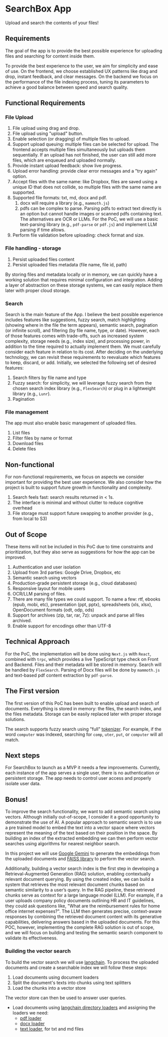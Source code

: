 # SearchBox App

Upload and search the contents of your files!

## Requirements

The goal of the app is to provide the best possible experience for uploading files and searching for content inside them.

To provide the best experience to the user, we aim for simplicity and ease of use. On the frontend, we choose established UX patterns like drag and drop, instant feedback, and clear messages. On the backend we focus on the performance of the file indexing process, tuning its parameters to achieve a good balance between speed and search quality.

## Functional Requirements

### File Upload

1. File upload using drag and drop.
2. File upload using "upload" button.
3. Enable selection (or dragging) of multiple files to upload.
4. Support upload queuing: multiple files can be selected for upload. The frontend accepts multiple files simultaneously but uploads them sequentially. If an upload has not finished, the user can still add more files, which are enqueued and uploaded normally.
5. Provide instant upload feedback: show live progress.
6. Upload error handling: provide clear error messages and a "try again" option.
7. Accept files with the same name: like Dropbox, files are saved using a unique ID that does not collide, so multiple files with the same name are supported.
8. Supported file formats: txt, md, docx and pdf.
   1. docx will require a library (e.g., `mammoth.js`)
   2. pdfs can be complex to parse. Parsing pdfs to extract text directly is an option but cannot handle images or scanned pdfs containing text. The alternatives are OCR or LLMs. For the PoC, we will use a basic text-parsing library (e.g., `pdf-parse` or `pdf.js`) and implement LLM parsing if time allows.
9. Perform file validation before uploading: check format and size.

### File handling - storage

1. Persist uploaded files content
2. Persist uploaded files metadata (file name, file id, path)

By storing files and metadata locally or in memory, we can quickly have a working solution that requires minimal configuration and integration. Adding a layer of abstraction on these storage systems, we can easily replace them later with proper cloud storage.

### Search

Search is the main feature of the App. I believe the best possible experience includes features like suggestions, fuzzy search, match highlighting (showing where in the file the term appears), semantic search, pagination (or infinite scroll), and filtering (by file name, type, or date).
However, each of those features comes with trade-offs, such as increased system complexity, storage needs (e.g., index size), and processing power, in addition to the time required to actually implement them.
We must carefully consider each feature in relation to its cost. After deciding on the underlying technology, we can revisit these requirements to reevaluate which features to keep, discard, or add. Initially, we selected the following set of desired features:

1. Search filters by file name and type
2. Fuzzy search: for simplicity, we will leverage fuzzy search from the chosen search index library (e.g., `FlexSearch`) or plug in a lightweight library (e.g., `Lunr`).
3. Pagination

### File management

The app must also enable basic management of uploaded files.

1. List files
2. Filter files by name or format
3. Download files
4. Delete files

## Non-functional

For non-functional requirements, we focus on aspects we consider important for providing the best user experience. We also consider how the project is built to support future growth in functionality and complexity.

1. Search feels fast: search results returned in < 1s.
2. The interface is minimal and without clutter to reduce cognitive overhead
3. File storage must support future swapping to another provider (e.g., from local to S3)

## Out of Scope

These items will not be included in this PoC due to time constraints and prioritization, but they also serve as suggestions for how the app can be improved.

1. Authentication and user isolation
2. Upload from 3rd parties: Google Drive, Dropbox, etc
3. Semantic search using vectors
4. Production-grade persistent storage (e.g., cloud databases)
5. Responsive layout for mobile users
6. OCR/LLM parsing of files.
7. There are many file types we could support. To name a few: rtf, ebooks (epub, mobi, etc), presentation (ppt, pptx), spreadsheets (xls, xlsx), OpenDocument formats (odt, odp, ods)
8. Support for archives (zip, tar, rar, 7z): unpack and parse all files archived.
9. Enable support for encodings other than UTF-8

## Technical Approach

For the PoC, the implementation will be done using `Next.js` with `React`, combined with `trpc`, which provides a live TypeScript type check on Front and Backend. Files and their metadata will be stored in memory. Search will be handled by `FlexSearch`. Parsing of Docx files will be done by `mammoth.js` and text-based pdf content extraction by `pdf-parse`.

## The First version

The first version of this PoC has been built to enable upload and search of documents. Everything is stored in memory: the files, the search index, and the files metadata.
Storage can be easily replaced later with proper storage solutions.

The search supports fuzzy search using "full" [tokenizer](https://github.com/nextapps-de/flexsearch?tab=readme-ov-file#tokenizer-partial-match). For example, if the word `computer` was indexed, searching for `comp`, `uter`, `put`, or `computer` will all match.

## Next steps

For SearchBox to launch as a MVP it needs a few improvements. Currently, each instance of the app serves a single user, there is no authentication or persistent storage. The app needs to control user access and properly isolate user data.

## Bonus!

To improve the search functionality, we want to add semantic search using vectors. Although initially out-of-scope, I consider it a good opportunity to demonstrate the use of AI.
A popular approach to semantic search is to use a pre trained model to embed the text into a vector space where vectors represent the meaning of the text based on their position in the space. By building an index of the extracted embedding we can then perform vector searches using algorithms for nearest neighbor search.

In this project we will use [Google Gemini](https://ai.google.dev/gemini-api/docs/embeddings) to generate the embeddings from the uploaded documents and [FAISS library](https://arxiv.org/abs/2401.08281) to perform the vector search.

Additionally, building a vector search index is the first step in developing a Retrieval-Augmented Generation (RAG) solution, enabling contextually relevant document querying. By using the created index, we can build a system that retrieves the most relevant document chunks based on semantic similarity to a user’s query. In the RAG pipeline, these retrieved chunks serve as context for a large language model (LLM). For example, if a user uploads company policy documents outlining HR and IT guidelines, they could ask questions like, "What are the reimbursement rules for home office internet expenses?". The LLM then generates precise, context-aware responses by combining the retrieved document content with its generative capabilities, delivering answers based in the uploaded documents.
For this POC, however, implementing the complete RAG solution is out of scope, and we will focus on building and testing the semantic search component to validate its effectiveness.

### Building the vector search

To build the vector search we will use [langchain](https://docs.langchain.com/oss/javascript/langchain/knowledge-base). To process the uploaded documents and create a searchable index we will follow these steps:

1. Load documents using document loaders
2. Split the document's texts into chunks using text splitters
3. Load the chunks into a vector store

The vector store can then be used to answer user queries.

- Load documents using [langchain directory loaders](https://docs.langchain.com/oss/javascript/integrations/document_loaders/file_loaders/directory) and assigning the loaders we need:
  - [pdf loader](https://docs.langchain.com/oss/javascript/integrations/document_loaders/file_loaders/pdf)
  - [docx loader](https://docs.langchain.com/oss/javascript/integrations/document_loaders/file_loaders/docx)
  - [text loader](https://docs.langchain.com/oss/javascript/integrations/document_loaders/file_loaders/text), for txt and md files
